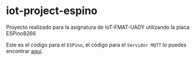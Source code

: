 # iot-project-espino
Proyecto realizado para la asignatura de IoT-FMAT-UADY utilizando la placa ESPino8266

Este es el código para el `ESPino`, el código para el `Servidor MQTT` lo puedes encontrar [aquí](https://github.com/lecas93/iot-project-mqttserver).
